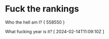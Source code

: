 # Fuck the rankings

Who the hell am I?
{ 558550 }

What fucking year is it?
[ 2024-02-14T11:09:10Z ]
